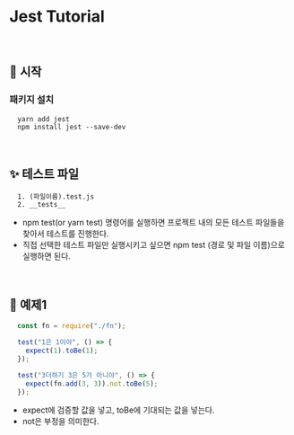 # Jest Tutorial
<br />

## 📑 시작
### 패키지 설치
```
  yarn add jest
  npm install jest --save-dev
```

<br />

## ✨ 테스트 파일
```
  1. (파일이름).test.js
  2. __tests__
```
- npm test(or yarn test) 명령어를 실행하면 프로젝트 내의 모든 테스트 파일들을 찾아서 테스트를 진행한다.
- 직접 선택한 테스트 파일만 실행시키고 싶으면 npm test (경로 및 파일 이름)으로 실행하면 된다.

<br />

## 🔖 예제1
```js
  const fn = require("./fn");

  test("1은 1이야", () => {
    expect(1).toBe(1);
  });

  test("3더하기 3은 5가 아니야", () => {
    expect(fn.add(3, 3)).not.toBe(5);
  });
```
- expect에 검증할 값을 넣고, toBe에 기대되는 값을 넣는다.
- not은 부정을 의미한다.

<br />